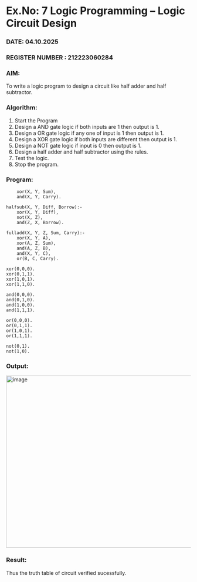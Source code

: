 # Ex.No: 7  Logic Programming –  Logic Circuit Design
### DATE: 04.10.2025                                                                           
### REGISTER NUMBER : 212223060284
### AIM: 
To write a logic program to design a circuit like half adder and half subtractor.
###  Algorithm:
1. Start the Program
2. Design a AND gate logic if both inputs are 1 then output is 1.
3. Design a OR gate logic if any one of input is 1 then output is 1.
4. Design a XOR gate logic if both inputs are different then output is 1.
5. Design a NOT gate logic if input is 0 then output is 1.
6. Design a half adder and half subtractor using the rules.
7. Test the logic.
8. Stop the program.

### Program:
```halfadder(X, Y, Sum, Carry):-
    xor(X, Y, Sum),
    and(X, Y, Carry).

halfsub(X, Y, Diff, Borrow):-
    xor(X, Y, Diff),
    not(X, Z),
    and(Z, X, Borrow).

fulladd(X, Y, Z, Sum, Carry):-
    xor(X, Y, A),
    xor(A, Z, Sum),
    and(A, Z, B),
    and(X, Y, C),
    or(B, C, Carry).

xor(0,0,0).
xor(0,1,1).
xor(1,0,1).
xor(1,1,0).

and(0,0,0).
and(0,1,0).
and(1,0,0).
and(1,1,1).

or(0,0,0).
or(0,1,1).
or(1,0,1).
or(1,1,1).

not(0,1).
not(1,0).
```
### Output:
<img width="997" height="468" alt="image" src="https://github.com/user-attachments/assets/75cb06c4-59f3-4283-8c3b-97aafb090783" />




### Result:
Thus the truth table of circuit verified sucessfully.
